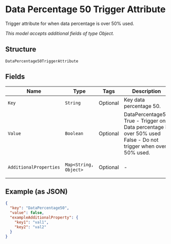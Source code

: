 
# Data Percentage 50 Trigger Attribute

Trigger attribute for when data percentage is over 50% used.

*This model accepts additional fields of type Object.*

## Structure

`DataPercentage50TriggerAttribute`

## Fields

| Name | Type | Tags | Description | Getter | Setter |
|  --- | --- | --- | --- | --- | --- |
| `Key` | `String` | Optional | Key data percentage 50. | String getKey() | setKey(String key) |
| `Value` | `Boolean` | Optional | DataPercentage50<br />True - Trigger on Data percentage is over 50% used<br />False - Do not trigger when over 50% used. | Boolean getValue() | setValue(Boolean value) |
| `AdditionalProperties` | `Map<String, Object>` | Optional | - | Object getAdditionalProperty(String key) | additionalProperty(String key, Object value) |

## Example (as JSON)

```json
{
  "key": "DataPercentage50",
  "value": false,
  "exampleAdditionalProperty": {
    "key1": "val1",
    "key2": "val2"
  }
}
```

